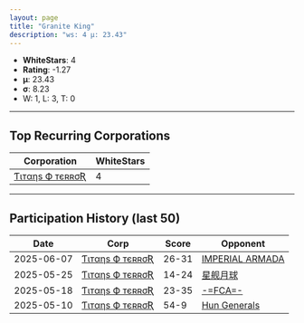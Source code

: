 ```yaml
---
layout: page
title: "Granite King"
description: "ws: 4 μ: 23.43"
---
```

- **WhiteStars**: 4
- **Rating**: -1.27
- **μ**: 23.43  
- **σ**: 8.23
- W: 1, L: 3, T: 0

---

## Top Recurring Corporations

| Corporation | WhiteStars |
| --- | --- |
| [Ƭιтαηѕ Ф тєʀʀσƦ](https://ws.tsl.rocks/corp/61696db57416971a365d3034c85eb5815c9ff04c0fbe5fa4be99689883df54af/) | 4 |

---

## Participation History (last 50)

| Date | Corp | Score | Opponent |
| --- | --- | --- | --- |
| 2025-06-07 | [Ƭιтαηѕ Ф тєʀʀσƦ](https://ws.tsl.rocks/corp/61696db57416971a365d3034c85eb5815c9ff04c0fbe5fa4be99689883df54af/) | 26-31 | [IMPERIAL ARMADA](https://ws.tsl.rocks/corp/0c33734edc95a1bac88a9df7e0853a3bd835ea682673f097db1c75d6bb14c8da/) |
| 2025-05-25 | [Ƭιтαηѕ Ф тєʀʀσƦ](https://ws.tsl.rocks/corp/61696db57416971a365d3034c85eb5815c9ff04c0fbe5fa4be99689883df54af/) | 14-24 | [星舰月球](https://ws.tsl.rocks/corp/b9a3e1e7fd3a235db7f440974db9210dc9a3b85c39fd437099f32f53cfe1e21c/) |
| 2025-05-18 | [Ƭιтαηѕ Ф тєʀʀσƦ](https://ws.tsl.rocks/corp/61696db57416971a365d3034c85eb5815c9ff04c0fbe5fa4be99689883df54af/) | 23-35 | [\-=FCA=\-](https://ws.tsl.rocks/corp/abf961b1887178d13f39fe99cedf32d0ce4a826f9088c36c6c7e68eb4d61337c/) |
| 2025-05-10 | [Ƭιтαηѕ Ф тєʀʀσƦ](https://ws.tsl.rocks/corp/61696db57416971a365d3034c85eb5815c9ff04c0fbe5fa4be99689883df54af/) | 54-9 | [Hun Generals](https://ws.tsl.rocks/corp/b2de426f7c65dec5fd6e64e3213d7371358bb6758ddf34d8c69da6c4f5de82c6/) |